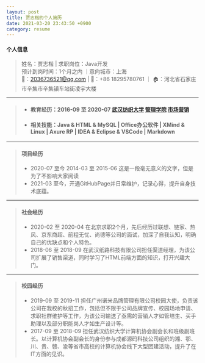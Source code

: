 ```yaml
---
layout: post 
title: 贾志楷的个人简历
date: 2021-03-20 23:43:50 +0900
category: resume
---
```

#### 个人信息
> 姓名：贾志楷 | 求职岗位：Java开发 <br>
> 预计到岗时间：1个月之内 ｜意向城市：上海 <br>
>📧：2036736521@qq.com | 📱：+86 18295780761 ｜ 🏠：河北省石家庄市辛集市辛集镇车站街凌宇大楼<br>

***
>+ #### 教育经历：2016-09 至 2020-07 [武汉纺织大学](https://www.wtu.edu.cn/)  [管理学院](http://em.wtu.edu.cn/) [市场营销](http://em.wtu.edu.cn/info/1005/1018.htm) <br>
>+ #### 相关技能：Java & HTML & MySQL | Office办公软件 | XMind & Linux | Axure RP | IDEA & Eclipse & VSCode | Markdown

----
>#### 项目经历
>+ 2020-07 至今 
2014-03 至 2015-06 这是一段毫无意义的文字，但是为了不影响大家阅读
>+ 2021-03 至今，开通GitHubPage并日常维护，记录心得，提升自身技术底蕴。

***

>#### 社会经历
> + 2020-02 至 2020-04 在北京求职2个月，先后经历过联想、链家、热风、京东商超、前程无忧、尚德等公司的面试，加深了自我认知，明确自己的优缺点和个人特色。
> + 2018-06 至 2018-09 在武汉纸路科技有限公司担任渠道经理，为该公司扩展了销售渠道，同时学习了HTML前端方面的知识，打开兴趣大门。

***

>#### 校园经历
>+ 2019-09 至 2019-11 担任广州诺米品牌管理有限公司校园大使，负责该公司在我校的秋招工作，包括但不限于公司品牌宣传、校园场地申请、求职社群维护等工作，为该公司输送了亟需的营销人才如管培生、买手助理以及部分职能岗人才如生产设计等。
>+ 2017-09 至 2018-09 担任武汉纺织大学计算机协会副会长和班级副班长。以计算机协会副会长的身份参与成都源码科技公司组织的湘、鄂、川、贵、赣、渝等省市高校的计算机协会线下大型团建活动，提升了在IT方面的见识。
